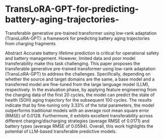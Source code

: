 # TransLoRA-GPT-for-predicting-battery-aging-trajectories-
Transferable generative pre-trained transformer using low-rank adaptation (TransLoRA-GPT): a framework for predicting battery aging trajectories from charging fragments

Abstract
Accurate battery lifetime prediction is critical for operational safety and battery management. However, limited data and poor model transferability make this task challenging. This paper proposes the transferable generative pre-trained transformer using low-rank adaptation (TransLoRA-GPT) to address the challenges. Specifically, depending on whether the source and target domains are the same, a base model and a transferred model are fine-tuned from the large language model (LLM), respectively. In the evaluation phase, by applying feature engineering from the charging data of the first 20 cycles, the model can predict the state of health (SOH) aging trajectory for the subsequent 100 cycles. The results indicate that by fine-tuning only 3.33% of the total parameters, the model outperforms traditional models with an average root mean square error (RMSE) of 0.0128. Furthermore, it exhibits excellent transferability across different charging/discharging strategies (average RMSE of 0.0171) and battery types (average RMSE of 0.0594). Overall, this work highlights the potential of LLM-based transferable predictive models.
